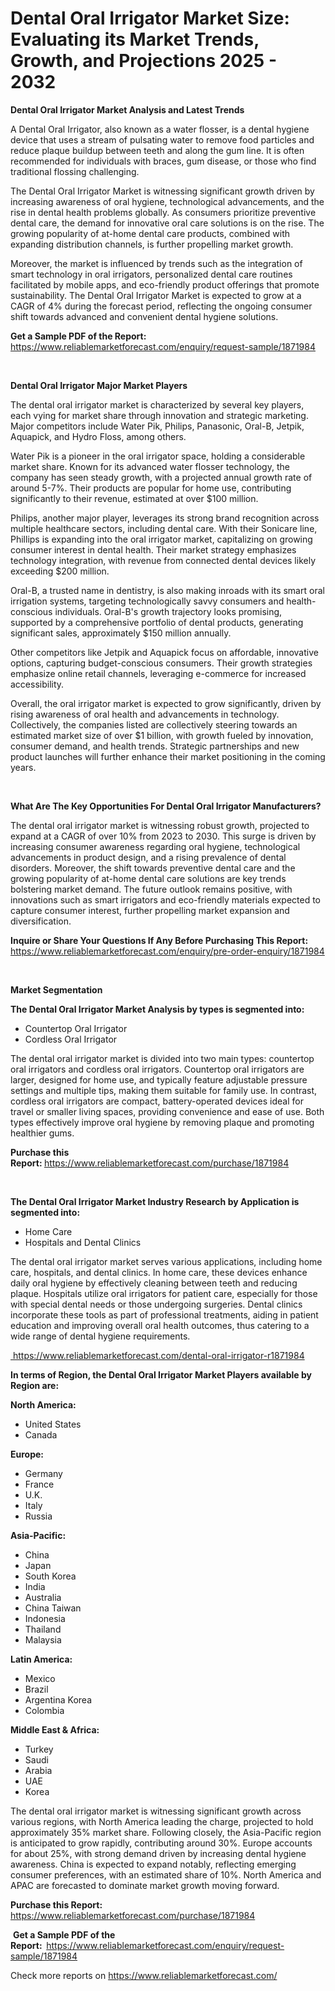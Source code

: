 <p><h1>Dental Oral Irrigator Market Size: Evaluating its Market Trends, Growth, and Projections 2025 - 2032</h1></p><p><strong>Dental Oral Irrigator Market Analysis and Latest Trends</strong></p>
<p><p>A Dental Oral Irrigator, also known as a water flosser, is a dental hygiene device that uses a stream of pulsating water to remove food particles and reduce plaque buildup between teeth and along the gum line. It is often recommended for individuals with braces, gum disease, or those who find traditional flossing challenging. </p><p>The Dental Oral Irrigator Market is witnessing significant growth driven by increasing awareness of oral hygiene, technological advancements, and the rise in dental health problems globally. As consumers prioritize preventive dental care, the demand for innovative oral care solutions is on the rise. The growing popularity of at-home dental care products, combined with expanding distribution channels, is further propelling market growth. </p><p>Moreover, the market is influenced by trends such as the integration of smart technology in oral irrigators, personalized dental care routines facilitated by mobile apps, and eco-friendly product offerings that promote sustainability. The Dental Oral Irrigator Market is expected to grow at a CAGR of 4% during the forecast period, reflecting the ongoing consumer shift towards advanced and convenient dental hygiene solutions.</p></p>
<p><strong>Get a Sample PDF of the Report:&nbsp;</strong> <a href="https://www.reliablemarketforecast.com/enquiry/request-sample/1871984?utm_campaign=2469&utm_medium=2&utm_source=Github&utm_content=ia&utm_term=03032025&utm_id=dental-oral-irrigator">https://www.reliablemarketforecast.com/enquiry/request-sample/1871984</a></p>
<p>&nbsp;</p>
<p><strong>Dental Oral Irrigator Major Market Players</strong></p>
<p><p>The dental oral irrigator market is characterized by several key players, each vying for market share through innovation and strategic marketing. Major competitors include Water Pik, Philips, Panasonic, Oral-B, Jetpik, Aquapick, and Hydro Floss, among others.</p><p>Water Pik is a pioneer in the oral irrigator space, holding a considerable market share. Known for its advanced water flosser technology, the company has seen steady growth, with a projected annual growth rate of around 5-7%. Their products are popular for home use, contributing significantly to their revenue, estimated at over $100 million.</p><p>Philips, another major player, leverages its strong brand recognition across multiple healthcare sectors, including dental care. With their Sonicare line, Phillips is expanding into the oral irrigator market, capitalizing on growing consumer interest in dental health. Their market strategy emphasizes technology integration, with revenue from connected dental devices likely exceeding $200 million.</p><p>Oral-B, a trusted name in dentistry, is also making inroads with its smart oral irrigation systems, targeting technologically savvy consumers and health-conscious individuals. Oral-B's growth trajectory looks promising, supported by a comprehensive portfolio of dental products, generating significant sales, approximately $150 million annually.</p><p>Other competitors like Jetpik and Aquapick focus on affordable, innovative options, capturing budget-conscious consumers. Their growth strategies emphasize online retail channels, leveraging e-commerce for increased accessibility.</p><p>Overall, the oral irrigator market is expected to grow significantly, driven by rising awareness of oral health and advancements in technology. Collectively, the companies listed are collectively steering towards an estimated market size of over $1 billion, with growth fueled by innovation, consumer demand, and health trends. Strategic partnerships and new product launches will further enhance their market positioning in the coming years.</p></p>
<p>&nbsp;</p>
<p><strong>What Are The Key Opportunities For Dental Oral Irrigator Manufacturers?</strong></p>
<p><p>The dental oral irrigator market is witnessing robust growth, projected to expand at a CAGR of over 10% from 2023 to 2030. This surge is driven by increasing consumer awareness regarding oral hygiene, technological advancements in product design, and a rising prevalence of dental disorders. Moreover, the shift towards preventive dental care and the growing popularity of at-home dental care solutions are key trends bolstering market demand. The future outlook remains positive, with innovations such as smart irrigators and eco-friendly materials expected to capture consumer interest, further propelling market expansion and diversification.</p></p>
<p><strong>Inquire or Share Your Questions If Any Before Purchasing This Report:</strong> <a href="https://www.reliablemarketforecast.com/enquiry/pre-order-enquiry/1871984?utm_campaign=2469&utm_medium=2&utm_source=Github&utm_content=ia&utm_term=03032025&utm_id=dental-oral-irrigator">https://www.reliablemarketforecast.com/enquiry/pre-order-enquiry/1871984</a></p>
<p>&nbsp;</p>
<p><strong>Market Segmentation</strong></p>
<p><strong>The Dental Oral Irrigator Market Analysis by types is segmented into:</strong></p>
<p><ul><li>Countertop Oral Irrigator</li><li>Cordless Oral Irrigator</li></ul></p>
<p><p>The dental oral irrigator market is divided into two main types: countertop oral irrigators and cordless oral irrigators. Countertop oral irrigators are larger, designed for home use, and typically feature adjustable pressure settings and multiple tips, making them suitable for family use. In contrast, cordless oral irrigators are compact, battery-operated devices ideal for travel or smaller living spaces, providing convenience and ease of use. Both types effectively improve oral hygiene by removing plaque and promoting healthier gums.</p></p>
<p><strong>Purchase this Report:&nbsp;</strong><a href="https://www.reliablemarketforecast.com/purchase/1871984?utm_campaign=2469&utm_medium=2&utm_source=Github&utm_content=ia&utm_term=03032025&utm_id=dental-oral-irrigator">https://www.reliablemarketforecast.com/purchase/1871984</a></p>
<p>&nbsp;</p>
<p><strong>The Dental Oral Irrigator Market Industry Research by Application is segmented into:</strong></p>
<p><ul><li>Home Care</li><li>Hospitals and Dental Clinics</li></ul></p>
<p><p>The dental oral irrigator market serves various applications, including home care, hospitals, and dental clinics. In home care, these devices enhance daily oral hygiene by effectively cleaning between teeth and reducing plaque. Hospitals utilize oral irrigators for patient care, especially for those with special dental needs or those undergoing surgeries. Dental clinics incorporate these tools as part of professional treatments, aiding in patient education and improving overall oral health outcomes, thus catering to a wide range of dental hygiene requirements.</p></p>
<p><a href="https://www.reliablemarketforecast.com/dental-oral-irrigator-r1871984?utm_campaign=2469&utm_medium=2&utm_source=Github&utm_content=ia&utm_term=03032025&utm_id=dental-oral-irrigator">&nbsp;https://www.reliablemarketforecast.com/dental-oral-irrigator-r1871984</a></p>
<p><strong>In terms of Region, the Dental Oral Irrigator Market Players available by Region are:</strong></p>
<p>
    <p> <strong> North America: </strong>
        <ul>
            <li>United States</li>
            <li>Canada</li>
        </ul>
        </p> 
    <p> <strong> Europe: </strong>
        <ul>
            <li>Germany</li>
            <li>France</li>
            <li>U.K.</li>
            <li>Italy</li>
            <li>Russia</li>
        </ul>
        </p> 
    <p> <strong> Asia-Pacific: </strong>
        <ul>
            <li>China</li>
            <li>Japan</li>
            <li>South Korea</li>
            <li>India</li>
            <li>Australia</li>
            <li>China Taiwan</li>
            <li>Indonesia</li>
            <li>Thailand</li>
            <li>Malaysia</li>
        </ul>
        </p> 
    <p> <strong> Latin America: </strong>
        <ul>
            <li>Mexico</li>
            <li>Brazil</li>
            <li>Argentina Korea</li>
            <li>Colombia</li>
        </ul>
        </p> 
    <p> <strong> Middle East & Africa: </strong>
        <ul>
            <li>Turkey</li>
            <li>Saudi</li>
            <li>Arabia</li>
            <li>UAE</li>
            <li>Korea</li>
        </ul>
    </p>
    </p>
<p><p>The dental oral irrigator market is witnessing significant growth across various regions, with North America leading the charge, projected to hold approximately 35% market share. Following closely, the Asia-Pacific region is anticipated to grow rapidly, contributing around 30%. Europe accounts for about 25%, with strong demand driven by increasing dental hygiene awareness. China is expected to expand notably, reflecting emerging consumer preferences, with an estimated share of 10%. North America and APAC are forecasted to dominate market growth moving forward.</p></p>
<p><strong>Purchase this Report: </strong><a href="https://www.reliablemarketforecast.com/purchase/1871984?utm_campaign=2469&utm_medium=2&utm_source=Github&utm_content=ia&utm_term=03032025&utm_id=dental-oral-irrigator">https://www.reliablemarketforecast.com/purchase/1871984</a></p>
<p>&nbsp;<strong>Get a Sample PDF of the Report:&nbsp;&nbsp;</strong><a href="https://www.reliablemarketforecast.com/enquiry/request-sample/1871984?utm_campaign=2469&utm_medium=2&utm_source=Github&utm_content=ia&utm_term=03032025&utm_id=dental-oral-irrigator">https://www.reliablemarketforecast.com/enquiry/request-sample/1871984</a></p>
<p><strong></strong></p>
<p>Check more reports on <a href="https://www.reliablemarketforecast.com/?utm_campaign=2469&utm_medium=2&utm_source=Github&utm_content=ia&utm_term=03032025&utm_id=dental-oral-irrigator">https://www.reliablemarketforecast.com/</a></p>